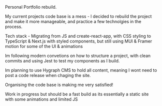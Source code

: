 Personal Portfolio rebuild.

My current projects code base is a mess - I decided to rebuild the project and make it more manageable, and practice a few technolgies in the process.

Tech stack - Migrating from JS and create-react-app, with CSS styling to TypeScript & Next.js with styled components, but still using MUI & Framer motion for some of the UI & animations

Im following modern convetions on how to structure a project, with clean commits and using Jest to test my components as I build.

Im planning to use Hygraph CMS to hold all content, meaning I wont need to post a code release when chaging the site.

Organising the code base is making me very satisfied! 

Work in progress but should be a fast build as its essentially a static site with some animations and limited JS

